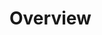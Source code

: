 # Overview

<!--
【simulator】
用以将high-level action仿真到3D场景中。
interaction points的预定义
pedestrian model
pedestrian motion
simulation functions (implementation of mid-level actions, including basic and single motions, interactive motions, and complex logic functions)
navigation and collision avoidance (navigation map)
randomized behavior
->>